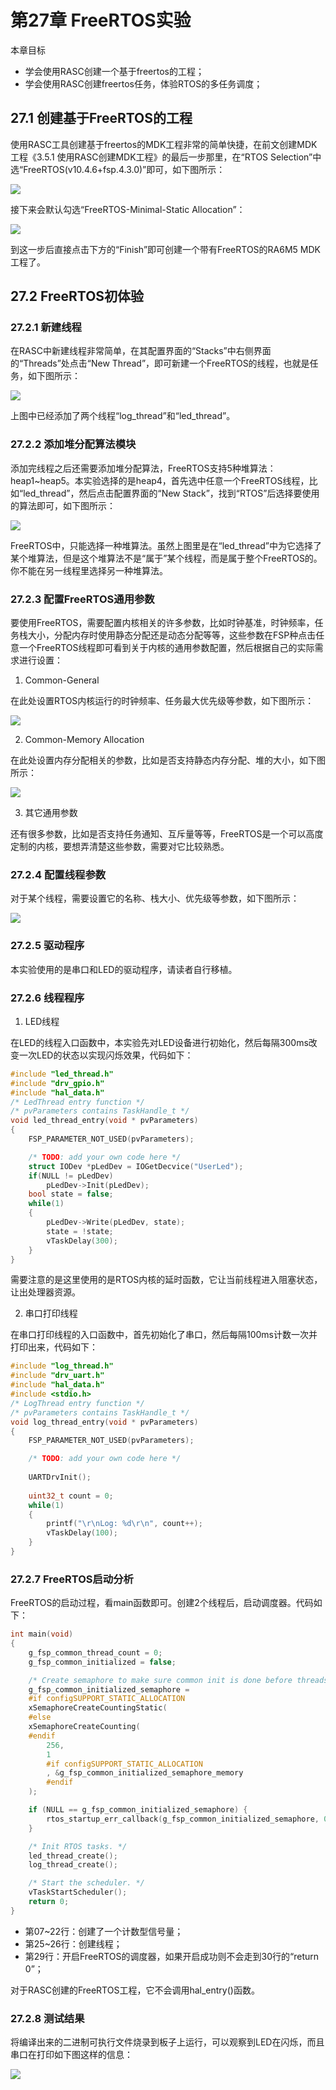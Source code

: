 # 第27章 FreeRTOS实验

本章目标

- 学会使用RASC创建一个基于freertos的工程；
- 学会使用RASC创建freertos任务，体验RTOS的多任务调度；

## 27.1 创建基于FreeRTOS的工程

使用RASC工具创建基于freertos的MDK工程非常的简单快捷，在前文创建MDK工程《3.5.1 使用RASC创建MDK工程》的最后一步那里，在“RTOS Selection”中选“FreeRTOS(v10.4.6+fsp.4.3.0)”即可，如下图所示：

![](http://photos.100ask.net/renesas-docs/DShanMCU_RA6M5/object_oriented_module_programming_method_in_ARM_embedded_system/chapter-27/image1.png)

接下来会默认勾选“FreeRTOS-Minimal-Static Allocation”：

![](http://photos.100ask.net/renesas-docs/DShanMCU_RA6M5/object_oriented_module_programming_method_in_ARM_embedded_system/chapter-27/image2.png)

到这一步后直接点击下方的“Finish”即可创建一个带有FreeRTOS的RA6M5 MDK工程了。

## 27.2 FreeRTOS初体验

### 27.2.1 新建线程

在RASC中新建线程非常简单，在其配置界面的“Stacks”中右侧界面的“Threads”处点击“New Thread”，即可新建一个FreeRTOS的线程，也就是任务，如下图所示：

![](http://photos.100ask.net/renesas-docs/DShanMCU_RA6M5/object_oriented_module_programming_method_in_ARM_embedded_system/chapter-27/image3.png)

上图中已经添加了两个线程“log_thread”和“led_thread”。

### 27.2.2 添加堆分配算法模块

添加完线程之后还需要添加堆分配算法，FreeRTOS支持5种堆算法：heap1~heap5。本实验选择的是heap4，首先选中任意一个FreeRTOS线程，比如“led_thread”，然后点击配置界面的“New 
Stack”，找到“RTOS”后选择要使用的算法即可，如下图所示：

![](http://photos.100ask.net/renesas-docs/DShanMCU_RA6M5/object_oriented_module_programming_method_in_ARM_embedded_system/chapter-27/image4.png)

FreeRTOS中，只能选择一种堆算法。虽然上图里是在“led_thread”中为它选择了某个堆算法，但是这个堆算法不是“属于”某个线程，而是属于整个FreeRTOS的。你不能在另一线程里选择另一种堆算法。

### 27.2.3 配置FreeRTOS通用参数

要使用FreeRTOS，需要配置内核相关的许多参数，比如时钟基准，时钟频率，任务栈大小，分配内存时使用静态分配还是动态分配等等，这些参数在FSP种点击任意一个FreeRTOS线程即可看到关于内核的通用参数配置，然后根据自己的实际需求进行设置：

1. Common-General

在此处设置RTOS内核运行的时钟频率、任务最大优先级等参数，如下图所示：

![](http://photos.100ask.net/renesas-docs/DShanMCU_RA6M5/object_oriented_module_programming_method_in_ARM_embedded_system/chapter-27/image5.png)

2. Common-Memory Allocation

在此处设置内存分配相关的参数，比如是否支持静态内存分配、堆的大小，如下图所示：

![](http://photos.100ask.net/renesas-docs/DShanMCU_RA6M5/object_oriented_module_programming_method_in_ARM_embedded_system/chapter-27/image6.png)

3. 其它通用参数

还有很多参数，比如是否支持任务通知、互斥量等等，FreeRTOS是一个可以高度定制的内核，要想弄清楚这些参数，需要对它比较熟悉。

### 27.2.4 配置线程参数

对于某个线程，需要设置它的名称、栈大小、优先级等参数，如下图所示：

![](http://photos.100ask.net/renesas-docs/DShanMCU_RA6M5/object_oriented_module_programming_method_in_ARM_embedded_system/chapter-27/image7.png)

### 27.2.5 驱动程序

本实验使用的是串口和LED的驱动程序，请读者自行移植。

### 27.2.6 线程程序
1. LED线程

在LED的线程入口函数中，本实验先对LED设备进行初始化，然后每隔300ms改变一次LED的状态以实现闪烁效果，代码如下：

```c
#include "led_thread.h"
#include "drv_gpio.h"
#include "hal_data.h"
/* LedThread entry function */
/* pvParameters contains TaskHandle_t */
void led_thread_entry(void * pvParameters)
{
    FSP_PARAMETER_NOT_USED(pvParameters);

    /* TODO: add your own code here */
    struct IODev *pLedDev = IOGetDecvice("UserLed");
    if(NULL != pLedDev)
        pLedDev->Init(pLedDev);
    bool state = false;
    while(1)
    {
        pLedDev->Write(pLedDev, state);
        state = !state;
        vTaskDelay(300);
    }
}
```

需要注意的是这里使用的是RTOS内核的延时函数，它让当前线程进入阻塞状态，让出处理器资源。

2. 串口打印线程

在串口打印线程的入口函数中，首先初始化了串口，然后每隔100ms计数一次并打印出来，代码如下：

```c
#include "log_thread.h"
#include "drv_uart.h"
#include "hal_data.h"
#include <stdio.h>
/* LogThread entry function */
/* pvParameters contains TaskHandle_t */
void log_thread_entry(void * pvParameters)
{
    FSP_PARAMETER_NOT_USED(pvParameters);

    /* TODO: add your own code here */
    
    UARTDrvInit();
    
    uint32_t count = 0;
    while(1)
    {
        printf("\r\nLog: %d\r\n", count++);
        vTaskDelay(100);
    }
}
```

### 27.2.7 FreeRTOS启动分析

FreeRTOS的启动过程，看main函数即可。创建2个线程后，启动调度器。代码如下：

```c
int main(void)
{
    g_fsp_common_thread_count = 0;
    g_fsp_common_initialized = false;

    /* Create semaphore to make sure common init is done before threads start running. */
    g_fsp_common_initialized_semaphore =
    #if configSUPPORT_STATIC_ALLOCATION
    xSemaphoreCreateCountingStatic(
    #else
    xSemaphoreCreateCounting(
    #endif
        256,
        1
        #if configSUPPORT_STATIC_ALLOCATION
        , &g_fsp_common_initialized_semaphore_memory
        #endif
    );

    if (NULL == g_fsp_common_initialized_semaphore) {
        rtos_startup_err_callback(g_fsp_common_initialized_semaphore, 0);
    }

    /* Init RTOS tasks. */
    led_thread_create();
    log_thread_create();

    /* Start the scheduler. */
    vTaskStartScheduler();
    return 0;
}
```

- 第07~22行：创建了一个计数型信号量；
- 第25~26行：创建线程；
- 第29行：开启FreeRTOS的调度器，如果开启成功则不会走到30行的“return 0”；

对于RASC创建的FreeRTOS工程，它不会调用hal_entry()函数。

### 27.2.8 测试结果

将编译出来的二进制可执行文件烧录到板子上运行，可以观察到LED在闪烁，而且串口在打印如下图这样的信息：

![](http://photos.100ask.net/renesas-docs/DShanMCU_RA6M5/object_oriented_module_programming_method_in_ARM_embedded_system/chapter-27/image8.png)
